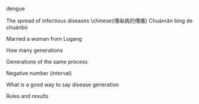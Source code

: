 
dengue

The spread of infectious diseases
\chinese{傳染病的傳播}
Chuánrǎn bìng de chuánbò

Married a woman from Lugang

How many generations

Generations of the same process

Negative number (interval)


What is a good way to say disease generation

Rules and results

